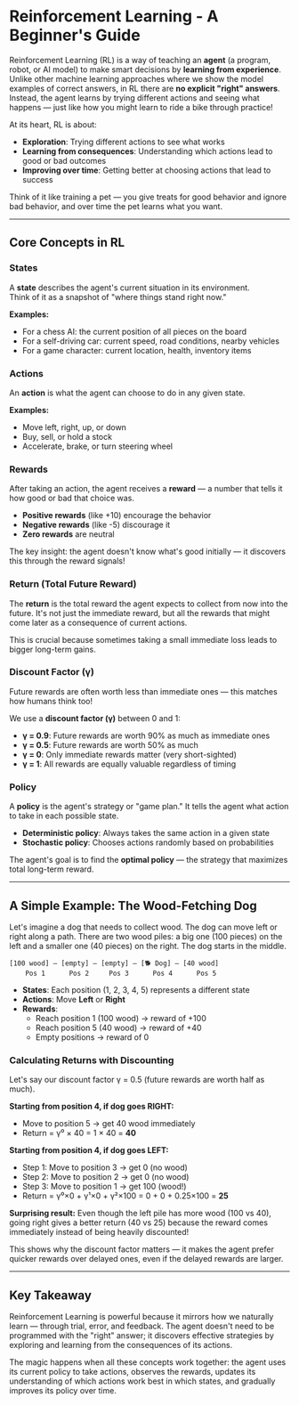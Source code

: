 # Reinforcement Learning - A Beginner's Guide

Reinforcement Learning (RL) is a way of teaching an **agent** (a program, robot, or AI model) to make smart decisions by **learning from experience**. Unlike other machine learning approaches where we show the model examples of correct answers, in RL there are **no explicit "right" answers**. Instead, the agent learns by trying different actions and seeing what happens — just like how you might learn to ride a bike through practice!

At its heart, RL is about:
- **Exploration**: Trying different actions to see what works
- **Learning from consequences**: Understanding which actions lead to good or bad outcomes  
- **Improving over time**: Getting better at choosing actions that lead to success

Think of it like training a pet — you give treats for good behavior and ignore bad behavior, and over time the pet learns what you want.

---

## Core Concepts in RL

### States  
A **state** describes the agent's current situation in its environment.  
Think of it as a snapshot of "where things stand right now."

**Examples:**
- For a chess AI: the current position of all pieces on the board
- For a self-driving car: current speed, road conditions, nearby vehicles
- For a game character: current location, health, inventory items

### Actions  
An **action** is what the agent can choose to do in any given state.  

**Examples:**
- Move left, right, up, or down
- Buy, sell, or hold a stock
- Accelerate, brake, or turn steering wheel

### Rewards  
After taking an action, the agent receives a **reward** — a number that tells it how good or bad that choice was.  
- **Positive rewards** (like +10) encourage the behavior  
- **Negative rewards** (like -5) discourage it  
- **Zero rewards** are neutral

The key insight: the agent doesn't know what's good initially — it discovers this through the reward signals!

### Return (Total Future Reward)
The **return** is the total reward the agent expects to collect from now into the future. It's not just the immediate reward, but all the rewards that might come later as a consequence of current actions.

This is crucial because sometimes taking a small immediate loss leads to bigger long-term gains.

### Discount Factor (γ)  
Future rewards are often worth less than immediate ones — this matches how humans think too!  

We use a **discount factor (γ)** between 0 and 1:
- **γ = 0.9**: Future rewards are worth 90% as much as immediate ones
- **γ = 0.5**: Future rewards are worth 50% as much  
- **γ = 0**: Only immediate rewards matter (very short-sighted)
- **γ = 1**: All rewards are equally valuable regardless of timing

### Policy  
A **policy** is the agent's strategy or "game plan." It tells the agent what action to take in each possible state.

- **Deterministic policy**: Always takes the same action in a given state
- **Stochastic policy**: Chooses actions randomly based on probabilities

The agent's goal is to find the **optimal policy** — the strategy that maximizes total long-term reward.

---

## A Simple Example: The Wood-Fetching Dog

Let's imagine a dog that needs to collect wood. The dog can move left or right along a path. There are two wood piles: a big one (100 pieces) on the left and a smaller one (40 pieces) on the right. The dog starts in the middle.

```
[100 wood] — [empty] — [empty] — [🐕 Dog] — [40 wood]
    Pos 1      Pos 2     Pos 3      Pos 4      Pos 5
```

- **States**: Each position (1, 2, 3, 4, 5) represents a different state
- **Actions**: Move **Left** or **Right** 
- **Rewards**: 
  - Reach position 1 (100 wood) → reward of +100
  - Reach position 5 (40 wood) → reward of +40  
  - Empty positions → reward of 0

### Calculating Returns with Discounting

Let's say our discount factor γ = 0.5 (future rewards are worth half as much).

**Starting from position 4, if dog goes RIGHT:**
- Move to position 5 → get 40 wood immediately
- Return = γ⁰ × 40 = 1 × 40 = **40**

**Starting from position 4, if dog goes LEFT:**
- Step 1: Move to position 3 → get 0 (no wood)
- Step 2: Move to position 2 → get 0 (no wood)  
- Step 3: Move to position 1 → get 100 (wood!)
- Return = γ⁰×0 + γ¹×0 + γ²×100 = 0 + 0 + 0.25×100 = **25**

**Surprising result:** Even though the left pile has more wood (100 vs 40), going right gives a better return (40 vs 25) because the reward comes immediately instead of being heavily discounted!

This shows why the discount factor matters — it makes the agent prefer quicker rewards over delayed ones, even if the delayed rewards are larger.

---

## Key Takeaway

Reinforcement Learning is powerful because it mirrors how we naturally learn — through trial, error, and feedback. The agent doesn't need to be programmed with the "right" answer; it discovers effective strategies by exploring and learning from the consequences of its actions.

The magic happens when all these concepts work together: the agent uses its current policy to take actions, observes the rewards, updates its understanding of which actions work best in which states, and gradually improves its policy over time.
